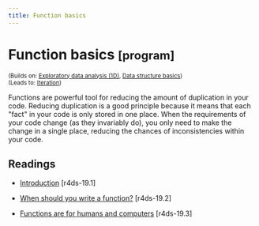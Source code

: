 ```yaml
---
title: Function basics
---
```


<!-- Generated automatically from function-basics.yml. Do not edit by hand -->

# Function basics <small class='program'>[program]</small>
<small>(Builds on: [Exploratory data analysis (1D)](eda-1d.md), [Data structure basics](data-structure-basics.md))</small>  
<small>(Leads to: [Iteration](iteration.md))</small>

Functions are powerful tool for reducing the amount of duplication in your
code. Reducing duplication is a good principle because it means that
each "fact" in your code is only stored in one place. When the requirements
of your code change (as they invariably do), you only need to make the
change in a single place, reducing the chances of inconsistencies within
your code.

## Readings

  * [Introduction](http://r4ds.had.co.nz/functions.html#introduction-12) [r4ds-19.1]

  * [When should you write a function?](http://r4ds.had.co.nz/functions.html#when-should-you-write-a-function) [r4ds-19.2]

  * [Functions are for humans and computers](http://r4ds.had.co.nz/functions.html#functions-are-for-humans-and-computers) [r4ds-19.3]


